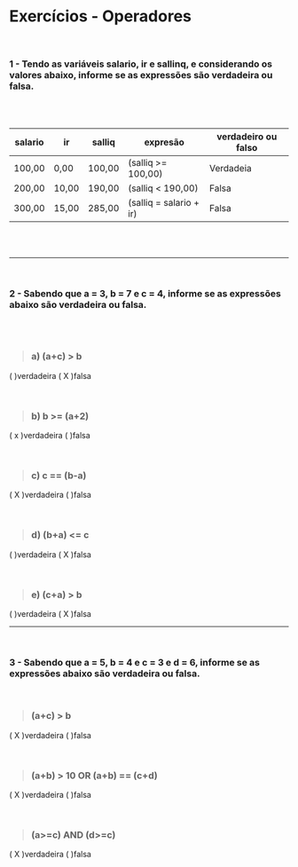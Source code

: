 # Exercícios - Operadores 
<br>

### 1 - Tendo as variáveis salario, ir e sallinq, e considerando os valores abaixo, informe se as expressões são verdadeira ou falsa.
<br><br>

| **salario** |**ir**  |**salliq** |**expresão** | **verdadeiro ou falso** |
|--|--|---|---|---|
| 100,00 |0,00  |100,00 |(salliq >= 100,00) | Verdadeia|
| 200,00 | 10,00 | 190,00 |(salliq < 190,00) | Falsa |
| 300,00 | 15,00 | 285,00 |(salliq = salario + ir) | Falsa|

<br><br>

---
<br>

### 2 - Sabendo que a = 3, b = 7 e c = 4, informe se as expressões abaixo são verdadeira ou falsa.

<br><br>

> ### a) (a+c) > b      
( )verdadeira   ( X )falsa
 
 <br>

> ### b) b >= (a+2)
( x )verdadeira   ( )falsa

 <br>

> ### c) c == (b-a)
( X )verdadeira   ( )falsa

 <br>

> ### d) (b+a) <= c
( )verdadeira   ( X )falsa

 <br>

> ### e) (c+a) > b
( )verdadeira   ( X )falsa

---
<br>

### 3 - Sabendo que a = 5, b = 4 e c = 3 e d = 6, informe se as expressões abaixo são verdadeira ou falsa.
<br>

> ### (a+c) > b
( X )verdadeira ( )falsa

<br>

>### (a+b) > 10 OR (a+b) == (c+d)
( X )verdadeira ( )falsa

<br>

>### (a>=c) AND (d>=c)
( X )verdadeira ( )falsa



